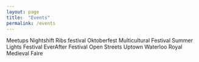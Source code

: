 ```yaml
---
layout: page
title:  "Events"
permalink: /events
---
```


Meetups
Nightshift
Ribs festival
Oktoberfest
Multicultural Festival
Summer Lights Festival
EverAfter Festival
Open Streets Uptown Waterloo
Royal Medieval Faire
